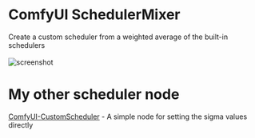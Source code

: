 # ComfyUI SchedulerMixer
Create a custom scheduler from a weighted average of the built-in schedulers
<br />
<br />
![screenshot](https://github.com/BlakeOne/ComfyUI-SchedulerMixer/assets/30273164/4224917d-cdf3-4c2f-8952-87269bfe1e08)
<BR  >
# My other scheduler node
[ComfyUI-CustomScheduler](https://github.com/BlakeOne/ComfyUI-CustomScheduler) - A simple node for setting the sigma values directly
